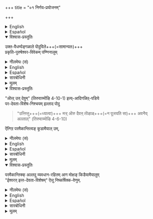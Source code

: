 +++
title = "०१ निर्णय-प्रयोजनम्"

+++
<details><summary>English</summary>

WHY SHOULD WE DETERMINE WHO THE SUPREME DEITY IS:
</details>

<details><summary>Español</summary>

WHY SHOULD WE DETERMINE WHO THE SUPREME DEITY IS:
</details>

<details open><summary>विश्वास-प्रस्तुतिः</summary>

उक्त-वैधर्म्यङ्गळाले पॊदुविले+++(=सामान्यतः)+++  
प्रकृति-पुरुषेश्वर-विवेकम् पण्णिनालुम्  
</details>

<details><summary>नीलमेघः (सं)</summary>

उक्त-वैधर्म्यैः सामान्यतः प्रकृति-पुरुषेश्वर-विवेके कृतेऽपि
</details>

<details><summary>English</summary>

All 'reals' have been classified into matter ( Prakṛti), the individual self and the Supreme Self or Iśvara  
on the basis of the differences among them pointed out before.  
</details>

<details><summary>Español</summary>

All 'reals' have been classified into matter ( Prakṛti), the individual self and the Supreme Self or Iśvara  
on the basis of the differences among them pointed out before.  
</details>

<details><summary>सारबोधिनी</summary>

मुऩ्ऩधिकारत्तिऱ् ‌चॊऩ्ऩ चिदचिदीश्वरतत्वत्रयज्ञानत्तालेये  
अमृतत्वसिद्धिय् उण्ड् ऎऩ्ऱु उपनिषत्तुक्कळिल् सॊल्लियिरुक्क,  
परदेवतानिर्णयमॆदऱ्‌कागवॆऩ्ऩ वरुळिच्चॆय्गिऱार् उक्तवैधर्म्यङ्गळाले इति ।  
उक्तवैधर्म्यङ्गळ् - गुणत्रयाश्रयत्व, अणुत्वे सति चेतनत्व, विभुत्वे सति चेतनत्वादिगळ्.  
पॊदुविले - विष्णुब्रह्मरुद्रसाधारणमाग.  
विभुत्वे सति चेतनत्वादिगळ् ब्रह्मविष्णुरुद्रादिगळिलॆवर्गळीश्वरनानालुमवर्गळुक्कु साधारणमागुमिऱे. 

</details>

<details><summary>मूलम्</summary>

उक्तवैधर्म्यङ्गळाले पॊदुविले प्रकृतिपुरुषेश्वरविवेकम् पण्णिनालुम् "ऒऩ्ऱुन्देवुम्" (तिरुवाय्मॊऴि 4-10-1) इत्यादिगळिऱ्‌पडिये 
</details>

<details open><summary>विश्वास-प्रस्तुतिः</summary>

"ऒऩ्ऱ् उऩ् देवुम्" (तिरुवाय्मॊऴि 4-10-1) इत्य्-आदिगळिऱ्‌-पडिये  
पर-देवता-विशेष-निश्चयम् इल्लाद पोदु  

> "उऩ्ऩित्तु+++(=ध्यात्वा)+++ मऱ्ऱ् ऒरु दैवऩ् तॊऴाळ्+++(=न पूजयति सा)+++ 
> अवनैय् अल्लाल्" (तिरुवाय्मॊऴि 4-6-10)  

ऎऩ्गिऱ परमैकान्तित्वङ् कूडामैयाल् उम्,  
</details>

<details><summary>नीलमेघः (सं)</summary>

"ऒऩ्ऱुन्देवुम्" ("एकीभवन्त्या देवजातेः " ) इत्य्-आद्य्-उक्त-रीत्या  
परदेवता-विशेष-निश्चयस्याभावे  

> “स्मृत्वाऽन्यं कमपि देवं  
> न श्रयेत् (सा) तं विना" 

इत्य्-उक्तस्य परमैकान्तित्वस्यायोगात्  

</details>

<details><summary>English</summary>

(From a knowledge of this classification alone),  
it is not possible to attain supreme devotion to a single deity to the exclusion of all others,  
unless the truth as to who is the Supreme Deity has been ascertained  
as in the words of the Alwar:  

> "She will not worship any god other than Bhagavān  
> nor dream of any such god". 
</details>

<details><summary>Español</summary>

(From a knowledge of this classification alone),  
it is not possible to attain supreme devotion to a single deity to the exclusion of all others,  
unless the truth as to who is the Supreme Deity has been ascertained  
as in the words of the Alwar:  

> "She will not worship any god other than Bhagavān  
> nor dream of any such god". 
</details>

<details><summary>सारबोधिनी</summary>

ऒऩ्ऱुम् तेवुमित्यादिगळिऱ्‌पडिये.  
ऒऩ्ऱुम् तेवुमॆऩ्गिऱ तिरुवाय्मॊऴि नालाम्बत्तिल् पत्तावदु तिरुवाय्मॊऴि.  
इङ्गु आदिपदत्ताल् "तिण्णम् वीडु" इत्यादिगळुक्कु ग्रहणम्.  
इत्यादिगळिऱ्‌पडिये - इत्यादिगळिल् निश्चयित्तबडिये.  

परदेवता-विशेष-निश्चयम् इल्लादबोदु -  

> "पेस निऩ्ऱ सिवनुक्कुम्  
पिरमऩ् तनक्कुम् पिऱर्क्कुम् नायगऩ् अवऩ् ए" 

ऎऩ्गिऱबडि नारायणने परतत्वमॆऩ्गिऱ निश्चयम् इल्लादबोदु.  

उऩ्ऩित्तु इत्यादि ।  
अवनैय् अल्लाल् - भगवानैविट्टु,  
मऱ्ऱॊरु तैवम् - मऱ्ऱॊरु दैवत्तै.  
उऩ्ऩित्तुत् तॊऴाळ् - परत्वेन निनैत्तुत् तॊऴाळ् ऎऩ्ऱ-बडि,  
ऎऩ्गिऱ परमैकान्तित्वङ् गूडामैयालुम् इति ।  
एकस्मिन् अन्तः – परत्वेन उपायत्वेन उपेयत्वेन च निश्चयः एकान्तः ।  
एकान्तः अस्यास्तीति एकान्ती ।  
परमश् चासौ एकान्ती च परमैकान्ती  
तस्य भावः परमैकान्तित्वम्.  
अदु परदेवतानिर्णयमिल्लाद ऒरुवनुक्कु इरुन्दालुम्  
इदु रुद्रादिविषयत्तिलुङ् गूडुमागैयाल्  
अवनुक्कु देवतान्तर-वैमुख्य सहितमाऩ  
 
> "उऩ्ऩित्तु मऱ्ऱॊरु तैवम् तॊऴाळवनैयल्लाल्"  

ऎऩ्ऱु कॊण्डाडप्पडुगिऱ पारमैकान्त्यम् घटियातॆऩ्ऱु करुत्तु.  
</details>

<details><summary>मूलम्</summary>

"ऒऩ्ऱुन्देवुम्" (तिरुवाय्मॊऴि 4-10-1) इत्यादिगळिऱ्‌पडिये  
परदेवताविशेषनिश्चयमिल्लाद पोदु "उऩ्ऩित्तु मऱ्ऱॊरु दैवऩ् दॊऴाळवनैयल्लाल्" (तिरुवाय्मॊऴि 4-6-10) ऎऩ्गिऱ परमैकान्तित्वङ्गूडामैयालुम्,  
</details>

<details open><summary>विश्वास-प्रस्तुतिः</summary>

परमैकान्तिक्क् अल्लदु व्यवधान-रहितम् आग मोक्षङ् किडैयामैयालुम्  
"ईश्वरऩ् इऩ्ऩ-देवता-विशेषम्" ऎऩ्ऱु निष्कर्षिक्क-वेणुम्. 
</details>

<details><summary>नीलमेघः (सं)</summary>

परमैकान्ति-व्यतिरिक्तस्य व्यवधान-रहित-मोक्षासिद्धेः  
"ईश्वरो ऽमुक-देवता-विशेष"  
इति निष्कर्षणीयम् ।
</details>

<details><summary>English</summary>

Further, to no one but the exclusive devotee of the Supreme Deity,  
is mokṣa  possible of attainment without delay.  
So it is necessary to decide who is the Supreme Deity.
</details>

<details><summary>Español</summary>

Further, to no one but the exclusive devotee of the Supreme Deity,  
is mokṣa  possible of attainment without delay.  
So it is necessary to decide who is the Supreme Deity.
</details>

<details><summary>सारबोधिनी</summary>

इप्पडि वैमुख्यम् इल्लाद रुद्रभक्तऩाऩ परमैकान्तिक्कुम् 

> ‘‘शङ्करस्य तु यो भक्तस्  
सप्तजन्मान्तरं नरः ।  
तस्यैव तु प्रसादेन  
विष्णुभक्तः प्रजायते’’ 

इत्यादि क्रमत्ताले मोक्षम् किडैक्कलामेयॆऩ्ऩ वरुळिच्चॆय्गिऱार् परमैकान्तिक्कल्लदु व्यवधानरहितमाग मोक्षङ्गिडैयामैयालुमिति ।  
इङ्गु परमैकान्तिशब्दम् वैमुख्य सहित-परमैकान्तिपरम्.  
इदनाल् जन्मान्तरव्यवधानमिल्लामल् मोक्षत्तैयबेक्षिक्कुमवनुक्कु वैमुख्यसहितपारमैकान्त्यमे वेण्डुमागैयालुम् अदु परदेवतानिर्णयमिल्लामल् सिद्धिक् कादागैयालुम् तऩ्ऩिर्णयार्थमिव्वधिकारारम्भम् आवश्यकमॆऩ्ऱु ज्ञापितमागिऱदु. 

ईश्वरऩ् - पूर्वाधिकारत्तिल् विभुत्वे सति चेतनत्वम् इत्यादिलक्षणङ्गळोडु ब्रह्मरुद्रादिसाधारणमागच् चॊल्लप्पट्ट ईश्वरऩ्.  
इऩ्ऩ देवताविशेषम् - नारायणाख्यदेवताविशेषम्. निष्कर्षिक्कवेणुम् - अनेकव्यक्तिकळीश्वरनाग प्रसक्तमाम्बोदु प्रमाणोपपत्तिकळाले नारायणनॊरुवने ईश्वरनॆऩ्ऱु निश्चयिक्कवेण्डुमॆऩ्ऱबडि.  
</details>

<details><summary>मूलम्</summary>

परमैकान्तिक्कल्लदु व्यवधानरहितमाग मोक्षङ् गिडैयामैयालुम्  
ईश्वरनिऩ्ऩ देवताविशेषम् ऎऩ्ऱु निष्कर्षिक्कवेणुम्. 
</details>

